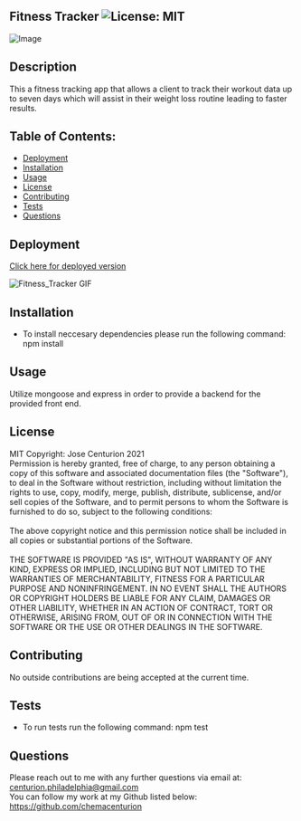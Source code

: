 
## Fitness Tracker ![License: MIT](https://img.shields.io/badge/License-MIT-yellow.svg)

![Image](https://dl.dropboxusercontent.com/u/41297054/Pic.jpeg)


## Description
This a fitness tracking app that allows a client to track their workout data up to seven days which will assist in their weight loss routine leading to faster results.

## Table of Contents:
* [Deployment](#Deployment)
* [Installation](#Installation)
* [Usage](#Usage)
* [License](#License)
* [Contributing](#Contributing)
* [Tests](#Tests)
* [Questions](#Questions)

## Deployment
[Click here for deployed version](https://dry-harbor-98999.herokuapp.com/?id=6161928193b6180016a78bcb)

![Fitness_Tracker GIF](https://github.com/chemacenturion/Fitness_Tracker/blob/main/public/images/Fitness_Tracker.gif?raw=true)

## Installation
* To install neccesary dependencies please run the following command:
npm install

## Usage
Utilize mongoose and express in order to provide a backend for the provided front end.

## License
MIT Copyright: Jose Centurion 2021
<br/>
Permission is hereby granted, free of charge, to any person obtaining a copy of this software and associated documentation files (the "Software"), to deal in the Software without restriction, including without limitation the rights to use, copy, modify, merge, publish, distribute, sublicense, and/or sell copies of the Software, and to permit persons to whom the Software is furnished to do so, subject to the following conditions: <br/> <br/> The above copyright notice and this permission notice shall be included in all copies or substantial portions of the Software. <br/> <br/> THE SOFTWARE IS PROVIDED "AS IS", WITHOUT WARRANTY OF ANY KIND, EXPRESS OR IMPLIED, INCLUDING BUT NOT LIMITED TO THE WARRANTIES OF MERCHANTABILITY, FITNESS FOR A PARTICULAR PURPOSE AND NONINFRINGEMENT. IN NO EVENT SHALL THE AUTHORS OR COPYRIGHT HOLDERS BE LIABLE FOR ANY CLAIM, DAMAGES OR OTHER LIABILITY, WHETHER IN AN ACTION OF CONTRACT, TORT OR OTHERWISE, ARISING FROM, OUT OF OR IN CONNECTION WITH THE SOFTWARE OR THE USE OR OTHER DEALINGS IN THE SOFTWARE.

## Contributing
No outside contributions are being accepted at the current time.

## Tests
* To run tests run the following command:
npm test

## Questions
Please reach out to me with any further questions via email at:
<br/>
centurion.philadelphia@gmail.com
<br/>
You can follow my work at my Github listed below:
<br/>
https://github.com/chemacenturion


